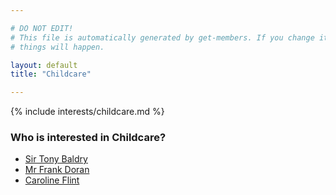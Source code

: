 ```yaml
---

# DO NOT EDIT!
# This file is automatically generated by get-members. If you change it, bad
# things will happen.

layout: default
title: "Childcare"

---
```


{% include interests/childcare.md %}

### Who is interested in Childcare?


* [Sir Tony Baldry](/members/sir-tony-baldry.html)
* [Mr Frank Doran](/members/mr-frank-doran.html)
* [Caroline Flint](/members/caroline-flint.html)
